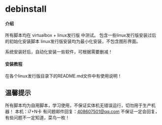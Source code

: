 # debinstall

#### 介绍
所有脚本均在 virtualbox + linux发行版 中测试。
包含一些linux发行版安装过后的初始化安装脚本
linux发行版安装均为最小化安装，不包含图形界面。

系统安装好后，自动化安装一些软件，可根据需要删减！

#### 安装教程
在各个linux发行版目录下的README.md文件中有使用说明！


## 温馨提示
所有脚本均为自用脚本，学习使用，不保证实体机无错误运行，切勿用于生产机器！
本机：i7+N卡
有问题邮件回复：408607501@qq.com
不保证一定会回复，有些问题不一定知道，菜鸟一枚！
